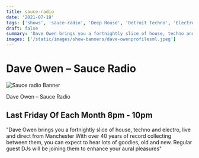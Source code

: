 ```yaml
---
title: sauce-radio
date: '2021-07-19'
tags: ['shows', 'sauce-radio', 'Deep House', 'Detroit Techno', 'Electro', 'Techno']
draft: false
summary: 'Dave Owen brings you a fortnightly slice of house, techno and electro, live and direct from Manchester With over 40 years of record collecting between them.'
images: ['/static/images/show-banners/dave-owenprofilesml.jpeg']
---
```


# Dave Owen – Sauce Radio

<div className="my-1 px-2 w-full overflow-hidden xl:my-1 xl:px-2 xl:w-1/2">
  <Image
    alt="Sauce radio Banner"
    src="/static/images/show-banners/S_Radio_Header_Long-min.jpeg"
    width={700}
    height={250}
  />
</div>

Dave Owen – Sauce Radio

## Last Friday Of Each Month 8pm - 10pm

"Dave Owen brings you a fortnightly slice of house, techno and electro, live and direct from Manchester With over 40 years of record collecting between them, you can expect to hear lots of goodies, old and new. Regular guest DJs will be joining them to enhance your aural pleasures"
